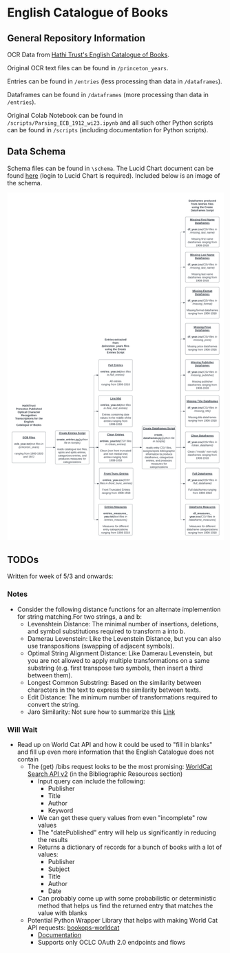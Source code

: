 # English Catalogue of Books

## General Repository Information

OCR Data from [Hathi Trust's English Catalogue of Books](https://catalog.hathitrust.org/Record/000550349).

Original OCR text files can be found in `/princeton_years`.

Entries can be found in `/entries` (less processing than data in `/dataframes`).

Dataframes can be found in `/dataframes` (more processing than data in `/entries`).

Original Colab Notebook can be found in `/scripts/Parsing_ECB_1912_wi23.ipynb` and all such other Python scripts can be found in `/scripts` (including documentation for Python scripts).

## Data Schema

Schema files can be found in `\schema`. The Lucid Chart document can be found [here](https://lucid.app/lucidchart/4d30c38e-c769-443d-8c82-fdf6894c5a80/edit?invitationId=inv_f8bb8f35-4b80-400a-8e9b-d774e9de7dbf) (login to Lucid Chart is required). Included below is an image of the schema.

![Schema](./schema/English_Catalogue_of_Books_Data_Schema.png)

## TODOs

Written for week of 5/3 and onwards:

### Notes
* Consider the following distance functions for an alternate implemention for string matching.For two strings, 
a and b:
    * Levenshtein Distance: The minimal number of insertions, deletions, and symbol substitutions required to transform a into b.
    * Damerau Levenstein: Like the Levenstein Distance, but you can also use transpositions (swapping of adjacent symbols).
    * Optimal String Alignment Distance: Like Damerau Levenstein, but you are not allowed to apply multiple transformations on a same substring (e.g. first transpose two symbols, then insert a third between them).
    * Longest Common Substring: Based on the similarity between characters in the text to express the similarity between texts.
    * Edit Distance: The minimum number of transformations required to convert the string.
    * Jaro Similarity: Not sure how to summarize this [Link](https://en.wikipedia.org/wiki/Jaro%E2%80%93Winkler_distance)

### Will Wait
* Read up on World Cat API and how it could be used to "fill in blanks" and fill up even more information that the English Catalogue does not contain
    * The (get) /bibs request looks to be the most promising: [WorldCat Search API v2](https://developer.api.oclc.org/wcv2#/Bibliographic%20Resources) (in the Bibliographic Resources section)
        * Input query can include the following:
            * Publisher
            * Title
            * Author
            * Keyword
        * We can get these query values from even "incomplete" row values
        * The "datePublished" entry will help us significantly in reducing the results
        * Returns a dictionary of records for a bunch of books with a lot of values:
            * Publisher
            * Subject
            * Title
            * Author
            * Date
        * Can probably come up with some probabilistic or deterministic method that helps us find the returned entry that matches the value with blanks
    * Potential Python Wrapper Library that helps with making World Cat API requests: [bookops-worldcat](https://pypi.org/project/bookops-worldcat/)
        * [Documentation](https://bookops-cat.github.io/bookops-worldcat/0.5/)
        * Supports only OCLC OAuth 2.0 endpoints and flows